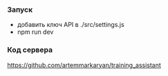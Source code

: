 ### Запуск

* добавить ключ API в ./src/settings.js
* npm run dev 

### Код сервера

https://github.com/artemmarkaryan/training_assistant